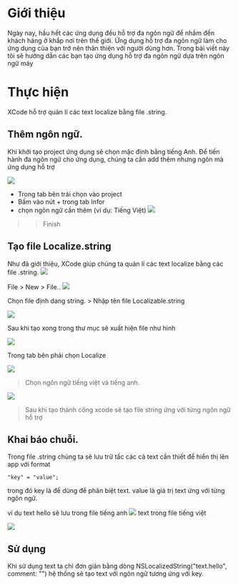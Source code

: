 #  Giới thiệu
Ngày nay, hầu hết các ứng dụng đều hỗ trợ đa ngôn ngữ để nhắm đến khách hàng ở khắp nơi trên thế giới. Ứng dụng hỗ trợ đa ngôn ngữ làm cho ứng dụng của bạn trở nên thân thiện với người dùng hơn. Trong bài viết này tôi sẽ hướng dẫn các bạn tạo ứng dụng hỗ trợ đa ngôn ngữ dựa trên ngôn ngữ máy

# Thực hiện
XCode hỗ trợ quản lí các text localize bằng file .string.

##  Thêm ngôn ngữ.
 Khi khởi tạo project ứng dụng sẽ chọn mặc đinh bằng tiếng Anh. Để tiến hành đa ngôn ngữ cho ứng dụng, chúng ta cần add thêm nhưng ngôn mà ứng dụng hỗ trợ

![](https://images.viblo.asia/63dee742-038f-41cb-b7d0-8dddeac5f7e5.png)


- Trong tab bên trái chọn vào project
- Bấm vào nút + trong tab Infor
- chọn ngôn ngữ cần thêm (ví dụ: Tiếng Việt)
![](https://images.viblo.asia/d52a03d9-c0bd-4e1b-b9e9-59302a589933.png)

 >>Finish
 
## Tạo file Localize.string

Như đã giới thiệu, XCode giúp chúng ta quản lí các text localize bằng các file .string. 
![](https://images.viblo.asia/4875f2a1-15a5-416c-9d31-f04ce952c41c.png)

File > New > File..
![](https://images.viblo.asia/ec6b4bd1-57ca-4132-819f-189796bbf4c7.png)

Chọn file định dang string. > Nhập tên file Localizable.string


![](https://images.viblo.asia/49ef8e91-9fbc-4e1a-b0f2-f5486c790d28.png)


Sau khi tạo xong trong thư mục sẽ xuất hiện file như hình

![](https://images.viblo.asia/28c68e7b-a0c0-4b95-998b-d6156a71132b.png)

Trong tab bên phải chọn Localize 

![](https://images.viblo.asia/a874424b-98aa-4d13-943d-ef0f903fe335.png)
 > Chọn ngôn ngữ tiếng việt và tiếng anh.


![](https://images.viblo.asia/e7a60ed7-8b03-436a-aa90-560340f0f5a8.png)
> Sau khi tạo thành công xcode sẽ tạo file string ứng với từng ngôn ngữ hỗ trợ
> 
## Khai báo chuỗi.

Trong file .string chúng ta sẽ lưu trữ tấc các cả text cần thiết để hiển thị lên app với format

    "key" = "value";
    
   
  trong đó key là để dùng để phân biệt text. value là giá trị text ứng với từng ngôn ngữ.

ví dụ text hello sẽ lưu trong file tiếng anh 
![](https://images.viblo.asia/c1872d68-681e-4ee4-92b8-2adc5080f587.png)
text trong file tiếng việt

![](https://images.viblo.asia/d11befc9-0cfa-42ee-afe4-2b633ea77b00.png)

##  Sử dụng 
Khi sử dụng text ta chỉ đơn giản bằng dòng NSLocalizedString("text.hello", comment: "")
hệ thống sẽ tạo text với ngôn ngữ tương ứng với key.